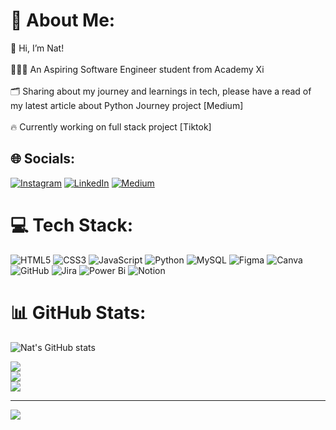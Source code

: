 # 💫 About Me:
👋 Hi, I’m Nat!<br><br>👩🏻‍💻 An Aspiring Software Engineer student from Academy Xi<br><br>🗂️ Sharing about my journey and learnings in tech, please have a read of my latest article about Python Journey project [Medium]<br><br>🔥 Currently working on full stack project [Tiktok]


## 🌐 Socials:
[![Instagram](https://img.shields.io/badge/Instagram-%23E4405F.svg?logo=Instagram&logoColor=white)](https://instagram.com/NatMiji_) [![LinkedIn](https://img.shields.io/badge/LinkedIn-%230077B5.svg?logo=linkedin&logoColor=white)](https://linkedin.com/in/natchap) [![Medium](https://img.shields.io/badge/Medium-12100E?logo=medium&logoColor=white)](https://medium.com/@NatMiji) 

# 💻 Tech Stack:
![HTML5](https://img.shields.io/badge/html5-%23E34F26.svg?style=for-the-badge&logo=html5&logoColor=white) ![CSS3](https://img.shields.io/badge/css3-%231572B6.svg?style=for-the-badge&logo=css3&logoColor=white) ![JavaScript](https://img.shields.io/badge/javascript-%23323330.svg?style=for-the-badge&logo=javascript&logoColor=%23F7DF1E) ![Python](https://img.shields.io/badge/python-3670A0?style=for-the-badge&logo=python&logoColor=ffdd54) ![MySQL](https://img.shields.io/badge/mysql-4479A1.svg?style=for-the-badge&logo=mysql&logoColor=white) ![Figma](https://img.shields.io/badge/figma-%23F24E1E.svg?style=for-the-badge&logo=figma&logoColor=white) ![Canva](https://img.shields.io/badge/Canva-%2300C4CC.svg?style=for-the-badge&logo=Canva&logoColor=white) ![GitHub](https://img.shields.io/badge/github-%23121011.svg?style=for-the-badge&logo=github&logoColor=white) ![Jira](https://img.shields.io/badge/jira-%230A0FFF.svg?style=for-the-badge&logo=jira&logoColor=white) ![Power Bi](https://img.shields.io/badge/power_bi-F2C811?style=for-the-badge&logo=powerbi&logoColor=black) ![Notion](https://img.shields.io/badge/Notion-%23000000.svg?style=for-the-badge&logo=notion&logoColor=white)
# 📊 GitHub Stats:
![Nat's GitHub stats](https://github-readme-stats.vercel.app/api?username=NatMiji&theme=ambient_gradient)

![](https://github-readme-stats.vercel.app/api?username=NatMiji&theme=dark&hide_border=false&include_all_commits=false&count_private=false)<br/>
![](https://github-readme-streak-stats.herokuapp.com/?user=NatMiji&theme=dark&hide_border=false)<br/>
![](https://github-readme-stats.vercel.app/api/top-langs/?username=NatMiji&theme=dark&hide_border=false&include_all_commits=false&count_private=false&layout=compact)

---
[![](https://visitcount.itsvg.in/api?id=NatMiji&icon=0&color=0)](https://visitcount.itsvg.in)



<!-- Proudly created with GPRM ( https://gprm.itsvg.in ) -->
<!---
NatMiji/NatMiji is a ✨ special ✨ repository because its `README.md` (this file) appears on your GitHub profile.
You can click the Preview link to take a look at your changes.
--->
